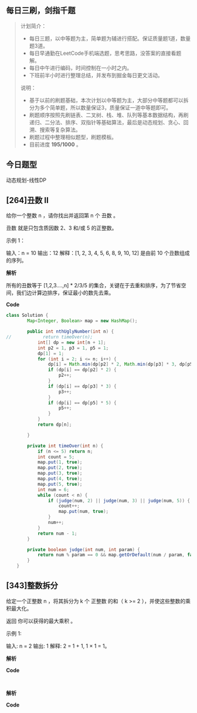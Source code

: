 ## 每日三刷，剑指千题

> 计划简介：
>
> - 每日三题，以中等题为主，简单题为辅进行搭配。保证质量题1道，数量题3道。
> - 每日早通勤在LeetCode手机端选题，思考思路，没答案的直接看题解。
> - 每日中午进行编码，时间控制在一小时之内。
> - 下班前半小时进行整理总结，并发布到掘金每日更文活动。
>
> 说明：
>
> - 基于以前的刷题基础，本次计划以中等题为主，大部分中等题都可以拆分为多个简单题，所以数量保证3，质量保证一道中等题即可。
> - 刷题顺序按照先刷链表、二叉树、栈、堆、队列等基本数据结构，再刷递归、二分法、排序、双指针等基础算法，最后是动态规划、贪心、回溯、搜索等复杂算法。
> - 刷题过程中整理相似题型，刷题模板。
> - 目前进度 **195/1000** 。

## 今日题型

动态规划-线性DP

## [264]丑数 II

给你一个整数 n ，请你找出并返回第 n 个 丑数 。

丑数 就是只包含质因数 2、3 和/或 5 的正整数。

示例 1：

输入：n = 10
输出：12
解释：[1, 2, 3, 4, 5, 6, 8, 9, 10, 12] 是由前 10 个丑数组成的序列。

**解析**

所有的丑数等于 [1,2,3....,n] * 2/3/5 的集合，关键在于去重和排序，为了节省空间，我们边计算边排序，保证最小的数先去乘。

**Code**

```java
class Solution {
        Map<Integer, Boolean> map = new HashMap();

        public int nthUglyNumber(int n) {
//            return timeOver(n);
            int[] dp = new int[n + 1];
            int p2 = 1, p3 = 1, p5 = 1;
            dp[1] = 1;
            for (int i = 2; i <= n; i++) {
                dp[i] = Math.min(dp[p2] * 2, Math.min(dp[p3] * 3, dp[p5] * 5));
                if (dp[i] == dp[p2] * 2) {
                    p2++;
                }
                if (dp[i] == dp[p3] * 3) {
                    p3++;
                }
                if (dp[i] == dp[p5] * 5) {
                    p5++;
                }
            }
            return dp[n];

        }

        private int timeOver(int n) {
            if (n <= 5) return n;
            int count = 5;
            map.put(1, true);
            map.put(2, true);
            map.put(3, true);
            map.put(4, true);
            map.put(5, true);
            int num = 6;
            while (count < n) {
                if (judge(num, 2) || judge(num, 3) || judge(num, 5)) {
                    count++;
                    map.put(num, true);
                }
                num++;
            }
            return num - 1;
        }

        private boolean judge(int num, int param) {
            return num % param == 0 && map.getOrDefault(num / param, false);
        }
    }
```



## [343]整数拆分

给定一个正整数 n ，将其拆分为 k 个 正整数 的和（ k >= 2 ），并使这些整数的乘积最大化。

返回 你可以获得的最大乘积 。

示例 1:

输入: n = 2
输出: 1
解释: 2 = 1 + 1, 1 × 1 = 1。

**解析**



**Code**

```java

```



## 



**解析**



**Code**

```java

```

